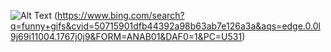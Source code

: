 ![Alt Text](https://media.giphy.com/media/vFKqnCdLPNOKc/giphy.gif)
(https://www.bing.com/search?q=funny+gifs&cvid=50715901dfb44392a98b63ab7e126a3a&aqs=edge.0.0l9j69i11004.1767j0j9&FORM=ANAB01&DAF0=1&PC=U531)


